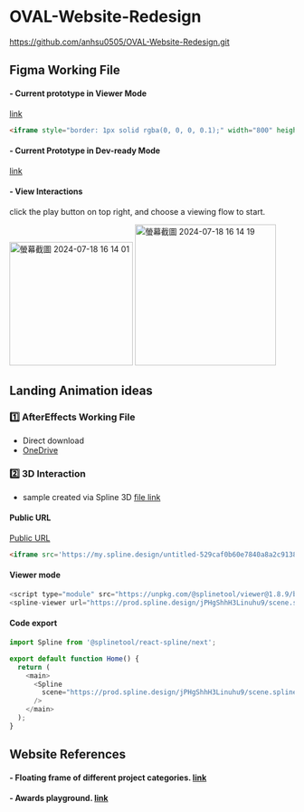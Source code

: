 # OVAL-Website-Redesign
https://github.com/anhsu0505/OVAL-Website-Redesign.git

## Figma Working File

#### - Current prototype in Viewer Mode
[link](https://www.figma.com/proto/ZzGzh4exIQbatiATwgayE5/OVAL-new-website?node-id=0-1&t=wU1dHKS6KcuQMues-1) 
```html
<iframe style="border: 1px solid rgba(0, 0, 0, 0.1);" width="800" height="450" src="https://www.figma.com/embed?embed_host=share&url=https%3A%2F%2Fwww.figma.com%2Fdesign%2FZzGzh4exIQbatiATwgayE5%2FOVAL-new-website%3Fnode-id%3D0-1%26t%3DwU1dHKS6KcuQMues-1" allowfullscreen></iframe>
```
#### - Current Prototype in Dev-ready Mode 
[link](https://www.figma.com/design/ZzGzh4exIQbatiATwgayE5/OVAL-new-website?m=dev&node-id=0-1&t=wU1dHKS6KcuQMues-1)


#### - View Interactions
click the play button on top right, and choose a viewing flow to start.

<img width="218" alt="螢幕截圖 2024-07-18 16 14 01" src="https://github.com/user-attachments/assets/922ee2b2-d613-438b-853d-370505467c37">
<img width="249" alt="螢幕截圖 2024-07-18 16 14 19" src="https://github.com/user-attachments/assets/bdcd6ea7-47df-4f85-8859-93cd992cc4a4">

## Landing Animation ideas
### 1️⃣ AfterEffects Working File
- Direct download
- [OneDrive](https://ovalhk-my.sharepoint.com/:f:/g/personal/annxu_ovaldesign_com_hk/EvQYWEzPluhDqlcK3BKRFhwBcwSl7U-dBswp-sM73qMYAw?e=Eb5iH5)

  
### 2️⃣ 3D Interaction
- sample created via Spline 3D 
[file link](https://app.spline.design/file/fdf466b8-b917-483c-8523-2ba6a919cdc1)

#### Public URL
[Public URL](https://my.spline.design/untitled-529caf0b60e7840a8a2c91383be8ce23/) 
```html
<iframe src='https://my.spline.design/untitled-529caf0b60e7840a8a2c91383be8ce23/' frameborder='0' width='100%' height='100%'></iframe>
```

#### Viewer mode
```js
<script type="module" src="https://unpkg.com/@splinetool/viewer@1.8.9/build/spline-viewer.js"></script>
<spline-viewer url="https://prod.spline.design/jPHgShhH3Linuhu9/scene.splinecode"></spline-viewer>
```

#### Code export
```js
import Spline from '@splinetool/react-spline/next';

export default function Home() {
  return (
    <main>
      <Spline
        scene="https://prod.spline.design/jPHgShhH3Linuhu9/scene.splinecode" 
      />
    </main>
  );
}
```
## Website References

#### - Floating frame of different project categories. [link](https://www.guillaumetomasi.com/)
#### - Awards playground. [link](https://www.youtube.com/watch?app=desktop&v=G2ptGCwDkVE)
